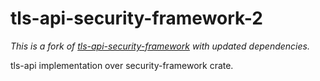 # tls-api-security-framework-2

*This is a fork of [tls-api-security-framework](https://crates.io/crates/tls-api-security-framework) with updated dependencies.*

tls-api implementation over security-framework crate.

